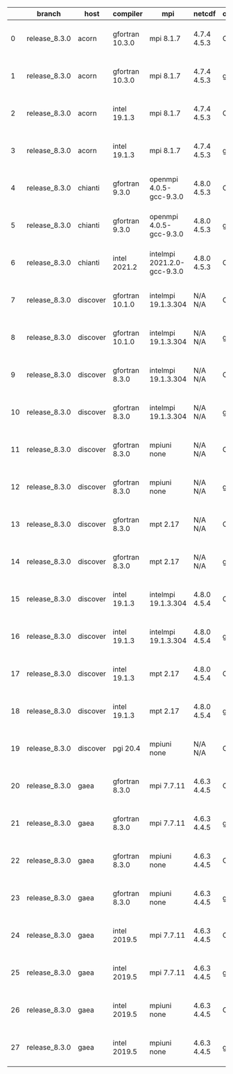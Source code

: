 |    | branch        | host     | compiler        | mpi                         | netcdf      | o_g   | os     | build   | u_pass   | u_fail   | s_pass   | s_fail   | e_pass   | e_fail   |   nuopc_pass |   nuopc_fail | artifacts_hash                                                                                                                                                              | modified                  |
|----|---------------|----------|-----------------|-----------------------------|-------------|-------|--------|---------|----------|----------|----------|----------|----------|----------|--------------|--------------|-----------------------------------------------------------------------------------------------------------------------------------------------------------------------------|---------------------------|
|  0 | release_8.3.0 | acorn    | gfortran 10.3.0 | mpi 8.1.7                   | 4.7.4 4.5.3 | O     | Unicos | fail    | fail     | fail     | fail     | fail     | fail     | fail     |            0 |           50 | [artifacts](https://github.com/esmf-org/esmf-test-artifacts/tree/c55c2d6e87b2574b43d3068af29985460bce7247/release_8.3.0/acorn/gfortran/10.3.0/O/mpi/8.1.7)                  | 2022-06-04 01:23:10 +0000 |
|  1 | release_8.3.0 | acorn    | gfortran 10.3.0 | mpi 8.1.7                   | 4.7.4 4.5.3 | g     | Unicos | fail    | fail     | fail     | fail     | fail     | fail     | fail     |            0 |           50 | [artifacts](https://github.com/esmf-org/esmf-test-artifacts/tree/cbe0e52b8ee864d423b1ca1f8c4c509b9cc2e887/release_8.3.0/acorn/gfortran/10.3.0/g/mpi/8.1.7)                  | 2022-06-04 01:24:41 +0000 |
|  2 | release_8.3.0 | acorn    | intel 19.1.3    | mpi 8.1.7                   | 4.7.4 4.5.3 | O     | Unicos | pass    | 13665    | 0        | 49       | 0        | 80       | 0        |           50 |            0 | [artifacts](https://github.com/esmf-org/esmf-test-artifacts/tree/795a9bb2b7f9ad20634ea835892d1a8f7818357f/release_8.3.0/acorn/intel/19.1.3/O/mpi/8.1.7)                     | 2022-06-04 01:50:53 +0000 |
|  3 | release_8.3.0 | acorn    | intel 19.1.3    | mpi 8.1.7                   | 4.7.4 4.5.3 | g     | Unicos | pass    | 13665    | 0        | 49       | 0        | 80       | 0        |           50 |            0 | [artifacts](https://github.com/esmf-org/esmf-test-artifacts/tree/44ba41f667f14beaaf3711ae9f946f141dea748f/release_8.3.0/acorn/intel/19.1.3/g/mpi/8.1.7)                     | 2022-06-04 01:51:52 +0000 |
|  4 | release_8.3.0 | chianti  | gfortran 9.3.0  | openmpi 4.0.5-gcc-9.3.0     | 4.8.0 4.5.3 | O     | Linux  | pass    | 13665    | 0        | 49       | 0        | 80       | 0        |           50 |            0 | [artifacts](https://github.com/esmf-org/esmf-test-artifacts/tree/53da37d572e54a08baf3511761b518955cb8d0bf/release_8.3.0/chianti/gfortran/9.3.0/O/openmpi/4.0.5-gcc-9.3.0)   | 2022-06-04 02:16:32 -0400 |
|  5 | release_8.3.0 | chianti  | gfortran 9.3.0  | openmpi 4.0.5-gcc-9.3.0     | 4.8.0 4.5.3 | g     | Linux  | pass    | 13665    | 0        | 49       | 0        | 80       | 0        |           50 |            0 | [artifacts](https://github.com/esmf-org/esmf-test-artifacts/tree/1a27522608db68da0651075e15ee9d5684a08c97/release_8.3.0/chianti/gfortran/9.3.0/g/openmpi/4.0.5-gcc-9.3.0)   | 2022-06-04 04:11:12 -0400 |
|  6 | release_8.3.0 | chianti  | intel 2021.2    | intelmpi 2021.2.0-gcc-9.3.0 | 4.8.0 4.5.3 | O     | Linux  | pass    | 13665    | 0        | 49       | 0        | 80       | 0        |           50 |            0 | [artifacts](https://github.com/esmf-org/esmf-test-artifacts/tree/ea44adbea90e6b01e008007c403cc13da6e36b8f/release_8.3.0/chianti/intel/2021.2/O/intelmpi/2021.2.0-gcc-9.3.0) | 2022-06-04 03:21:18 -0400 |
|  7 | release_8.3.0 | discover | gfortran 10.1.0 | intelmpi 19.1.3.304         | N/A N/A     | O     | Linux  | pass    | 13650    | 15       | 49       | 0        | 80       | 0        |           50 |            0 | [artifacts](https://github.com/esmf-org/esmf-test-artifacts/tree/5e9ba99b1f31d9e9f60b35f1729059d24feb56ee/release_8.3.0/discover/gfortran/10.1.0/O/intelmpi/19.1.3.304)     | 2022-06-04 02:43:31 -0400 |
|  8 | release_8.3.0 | discover | gfortran 10.1.0 | intelmpi 19.1.3.304         | N/A N/A     | g     | Linux  | pass    | 13650    | 15       | 49       | 0        | 80       | 0        |           50 |            0 | [artifacts](https://github.com/esmf-org/esmf-test-artifacts/tree/613da349ba83c9ea07731584f84cd7c3ffde8364/release_8.3.0/discover/gfortran/10.1.0/g/intelmpi/19.1.3.304)     | 2022-06-04 03:20:54 -0400 |
|  9 | release_8.3.0 | discover | gfortran 8.3.0  | intelmpi 19.1.3.304         | N/A N/A     | O     | Linux  | pass    | 13650    | 15       | 49       | 0        | 80       | 0        |           50 |            0 | [artifacts](https://github.com/esmf-org/esmf-test-artifacts/tree/339a8f2fda1f2075df65d71a5479456016d5b895/release_8.3.0/discover/gfortran/8.3.0/O/intelmpi/19.1.3.304)      | 2022-06-04 02:32:31 -0400 |
| 10 | release_8.3.0 | discover | gfortran 8.3.0  | intelmpi 19.1.3.304         | N/A N/A     | g     | Linux  | pass    | 13650    | 15       | 49       | 0        | 80       | 0        |           50 |            0 | [artifacts](https://github.com/esmf-org/esmf-test-artifacts/tree/75e6a9ccd8dcbb2e3a60fc4cb0a07f20f6869cf6/release_8.3.0/discover/gfortran/8.3.0/g/intelmpi/19.1.3.304)      | 2022-06-04 03:07:02 -0400 |
| 11 | release_8.3.0 | discover | gfortran 8.3.0  | mpiuni none                 | N/A N/A     | O     | Linux  | pass    | 12142    | 0        | 8        | 0        | 43       | 0        |            0 |           50 | [artifacts](https://github.com/esmf-org/esmf-test-artifacts/tree/4d891163c9b0cdd1b390478892f40f4c0c4c5136/release_8.3.0/discover/gfortran/8.3.0/O/mpiuni/none)              | 2022-06-04 02:30:24 -0400 |
| 12 | release_8.3.0 | discover | gfortran 8.3.0  | mpiuni none                 | N/A N/A     | g     | Linux  | pass    | 12142    | 0        | 8        | 0        | 43       | 0        |            0 |           50 | [artifacts](https://github.com/esmf-org/esmf-test-artifacts/tree/22fb2961e8740f0cf48a9ee0523421f233ce965b/release_8.3.0/discover/gfortran/8.3.0/g/mpiuni/none)              | 2022-06-04 03:14:10 -0400 |
| 13 | release_8.3.0 | discover | gfortran 8.3.0  | mpt 2.17                    | N/A N/A     | O     | Linux  | pass    | 13665    | 0        | 49       | 0        | 80       | 0        |           46 |            4 | [artifacts](https://github.com/esmf-org/esmf-test-artifacts/tree/aee091e4e52b10bf2a9cb4291110989b13e60ce3/release_8.3.0/discover/gfortran/8.3.0/O/mpt/2.17)                 | 2022-06-04 02:32:01 -0400 |
| 14 | release_8.3.0 | discover | gfortran 8.3.0  | mpt 2.17                    | N/A N/A     | g     | Linux  | pass    | 13665    | 0        | 49       | 0        | 80       | 0        |           46 |            4 | [artifacts](https://github.com/esmf-org/esmf-test-artifacts/tree/8836f349c479502cb033ddb1432ad3f0ce1b27fb/release_8.3.0/discover/gfortran/8.3.0/g/mpt/2.17)                 | 2022-06-04 02:59:01 -0400 |
| 15 | release_8.3.0 | discover | intel 19.1.3    | intelmpi 19.1.3.304         | 4.8.0 4.5.4 | O     | Linux  | pass    | 13665    | 0        | 49       | 0        | 80       | 0        |           50 |            0 | [artifacts](https://github.com/esmf-org/esmf-test-artifacts/tree/5e9ba99b1f31d9e9f60b35f1729059d24feb56ee/release_8.3.0/discover/intel/19.1.3/O/intelmpi/19.1.3.304)        | 2022-06-04 02:43:31 -0400 |
| 16 | release_8.3.0 | discover | intel 19.1.3    | intelmpi 19.1.3.304         | 4.8.0 4.5.4 | g     | Linux  | pass    | 13665    | 0        | 49       | 0        | 80       | 0        |           50 |            0 | [artifacts](https://github.com/esmf-org/esmf-test-artifacts/tree/009ed38d468fc5674252de8e2c0fa8dd3b1e675a/release_8.3.0/discover/intel/19.1.3/g/intelmpi/19.1.3.304)        | 2022-06-04 03:15:18 -0400 |
| 17 | release_8.3.0 | discover | intel 19.1.3    | mpt 2.17                    | 4.8.0 4.5.4 | O     | Linux  | pass    | 13665    | 0        | 49       | 0        | 80       | 0        |           50 |            0 | [artifacts](https://github.com/esmf-org/esmf-test-artifacts/tree/293cb23d1376a13d3b2b8734b28f3e6baa42d282/release_8.3.0/discover/intel/19.1.3/O/mpt/2.17)                   | 2022-06-04 02:40:35 -0400 |
| 18 | release_8.3.0 | discover | intel 19.1.3    | mpt 2.17                    | 4.8.0 4.5.4 | g     | Linux  | pass    | 13665    | 0        | 49       | 0        | 80       | 0        |           50 |            0 | [artifacts](https://github.com/esmf-org/esmf-test-artifacts/tree/75e6a9ccd8dcbb2e3a60fc4cb0a07f20f6869cf6/release_8.3.0/discover/intel/19.1.3/g/mpt/2.17)                   | 2022-06-04 03:07:02 -0400 |
| 19 | release_8.3.0 | discover | pgi 20.4        | mpiuni none                 | N/A N/A     | O     | Linux  | pass    | 11516    | 626      | 6        | 2        | 40       | 3        |            0 |           50 | [artifacts](https://github.com/esmf-org/esmf-test-artifacts/tree/5ef81291ffdeef9d8cf29cc7e2e744e18282bc43/release_8.3.0/discover/pgi/20.4/O/mpiuni/none)                    | 2022-06-04 04:18:41 -0400 |
| 20 | release_8.3.0 | gaea     | gfortran 8.3.0  | mpi 7.7.11                  | 4.6.3 4.4.5 | O     | Unicos | pass    | 13664    | 1        | 49       | 0        | 80       | 0        |           47 |            3 | [artifacts](https://github.com/esmf-org/esmf-test-artifacts/tree/d5ec096161ff00c18e8ecde38a3f7426fd3868b8/release_8.3.0/gaea/gfortran/8.3.0/O/mpi/7.7.11)                   | 2022-06-04 02:06:25 -0400 |
| 21 | release_8.3.0 | gaea     | gfortran 8.3.0  | mpi 7.7.11                  | 4.6.3 4.4.5 | g     | Unicos | pass    | 13664    | 1        | 49       | 0        | 80       | 0        |           47 |            3 | [artifacts](https://github.com/esmf-org/esmf-test-artifacts/tree/2c2036f57f50d17469c420d1d18659e482d39886/release_8.3.0/gaea/gfortran/8.3.0/g/mpi/7.7.11)                   | 2022-06-04 04:18:14 -0400 |
| 22 | release_8.3.0 | gaea     | gfortran 8.3.0  | mpiuni none                 | 4.6.3 4.4.5 | O     | Unicos | pass    | 12142    | 0        | 8        | 0        | 43       | 0        |            0 |           50 | [artifacts](https://github.com/esmf-org/esmf-test-artifacts/tree/eea386faf87abea35e69362f9618510172bc2126/release_8.3.0/gaea/gfortran/8.3.0/O/mpiuni/none)                  | 2022-06-04 01:43:12 -0400 |
| 23 | release_8.3.0 | gaea     | gfortran 8.3.0  | mpiuni none                 | 4.6.3 4.4.5 | g     | Unicos | pass    | 12142    | 0        | 8        | 0        | 43       | 0        |            0 |           50 | [artifacts](https://github.com/esmf-org/esmf-test-artifacts/tree/55eb4c280a66c0abdd037790923fc1462746c811/release_8.3.0/gaea/gfortran/8.3.0/g/mpiuni/none)                  | 2022-06-04 03:22:58 -0400 |
| 24 | release_8.3.0 | gaea     | intel 2019.5    | mpi 7.7.11                  | 4.6.3 4.4.5 | O     | Unicos | pass    | 13650    | 15       | 49       | 0        | 80       | 0        |           47 |            3 | [artifacts](https://github.com/esmf-org/esmf-test-artifacts/tree/16cad12999b3289f38d1c06f41f77b68d706255f/release_8.3.0/gaea/intel/2019.5/O/mpi/7.7.11)                     | 2022-06-04 03:02:07 -0400 |
| 25 | release_8.3.0 | gaea     | intel 2019.5    | mpi 7.7.11                  | 4.6.3 4.4.5 | g     | Unicos | pass    | 13650    | 15       | 49       | 0        | 80       | 0        |           47 |            3 | [artifacts](https://github.com/esmf-org/esmf-test-artifacts/tree/c1c4bb50a0a9a4b0a72c5e262cbf5b9704bbd29d/release_8.3.0/gaea/intel/2019.5/g/mpi/7.7.11)                     | 2022-06-04 04:05:35 -0400 |
| 26 | release_8.3.0 | gaea     | intel 2019.5    | mpiuni none                 | 4.6.3 4.4.5 | O     | Unicos | pass    | 12127    | 15       | 8        | 0        | 43       | 0        |            0 |           50 | [artifacts](https://github.com/esmf-org/esmf-test-artifacts/tree/68f84b8dfe9da997b7298fbbe005588fee1caa0c/release_8.3.0/gaea/intel/2019.5/O/mpiuni/none)                    | 2022-06-04 02:20:14 -0400 |
| 27 | release_8.3.0 | gaea     | intel 2019.5    | mpiuni none                 | 4.6.3 4.4.5 | g     | Unicos | pass    | 12127    | 15       | 8        | 0        | 43       | 0        |            0 |           50 | [artifacts](https://github.com/esmf-org/esmf-test-artifacts/tree/4c3818fa60633d0fc90a0906ddaeb339ef64eeeb/release_8.3.0/gaea/intel/2019.5/g/mpiuni/none)                    | 2022-06-04 03:48:01 -0400 |